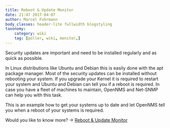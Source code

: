 ```yaml
---
title: Reboot & Update Monitor
date: 21:47 2017-04-07
author: Marcel Fuhrmann
body_classes: header-lite fullwidth blogstyling
taxonomy:
    category: wiki
    tag: [poller, wiki, monitor,]
---
```


Security updates are important and need to be installed regularly and as quick as possible.

In Linux distributions like Ubuntu and Debian this is easily done with the apt package manager.
Most of the security updates can be installed without rebooting your system.
If you upgrade your Kernel it is required to restart your system and Ubuntu and Debian can tell you if a reboot is required. In case you have a fleet of machines to maintain, OpenNMS and Net-SNMP can help you with this task.

This is an example how to get your systems up to date and let OpenNMS tell you when a reboot of your systems is required.

Would you like to know more? -> [Reboot & Update Monitor](https://wiki.opennms.org/wiki/Update_%26_Reboot_Monitor)
